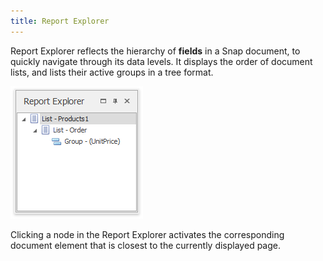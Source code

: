 ```yaml
---
title: Report Explorer
---
```

Report Explorer reflects the hierarchy of **fields** in a Snap document, to quickly navigate through its data levels. It displays the order of document lists, and lists their active groups in a tree format.

![Snap-Report-Explorer00](../../../../images/Img18243.png)

Clicking a node in the Report Explorer activates the corresponding document element that is closest to the currently displayed page.